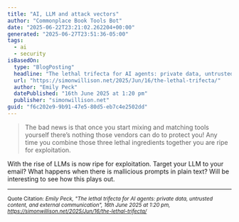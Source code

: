 ```yaml
---
title: "AI, LLM and attack vectors"
author: "Commonplace Book Tools Bot"
date: "2025-06-22T23:21:02.262204+00:00"
generated: "2025-06-27T23:51:36-05:00"
tags:
  - ai
  - security
isBasedOn:
  type: "BlogPosting"
  headline: "The lethal trifecta for AI agents: private data, untrusted content, and external communication"
  url: "https://simonwillison.net/2025/Jun/16/the-lethal-trifecta/"
  author: "Emily Peck"
  datePublished: "16th June 2025 at 1:20 pm"
  publisher: "simonwillison.net"
guid: "f6c202e9-9b91-47e5-80d5-eb7c4e2502dd"
---
```


> The bad news is that once you start mixing and matching tools yourself there’s nothing those vendors can do to protect you! Any time you combine those three lethal ingredients together you are ripe for exploitation.

With the rise of LLMs is now ripe for exploitation. Target your LLM to your email? What happens when there is mallicious prompts in plain text? Will be interesting to see how this plays out.

---

<sub>Quote Citation: <cite>Emily Peck, "The lethal trifecta for AI agents: private data, untrusted content, and external communication", 16th June 2025 at 1:20 pm, <a href="https://simonwillison.net/2025/Jun/16/the-lethal-trifecta/">https://simonwillison.net/2025/Jun/16/the-lethal-trifecta/</a></cite></sub>